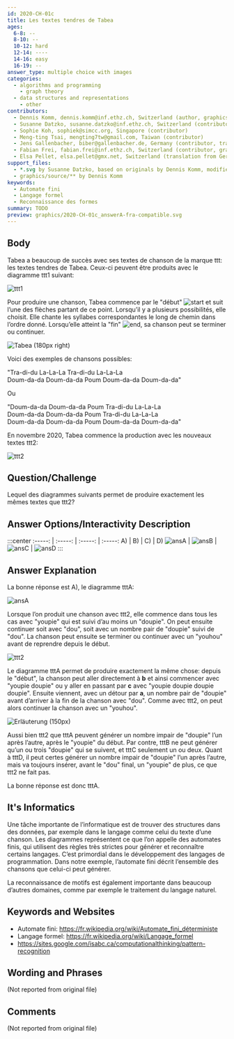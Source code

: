 ```yaml
---
id: 2020-CH-01c
title: Les textes tendres de Tabea
ages:
  6-8: --
  8-10: --
  10-12: hard
  12-14: ----
  14-16: easy
  16-19: --
answer_type: multiple choice with images
categories:
  - algorithms and programming
    - graph theory
  - data structures and representations
    - other
contributors:
  - Dennis Komm, dennis.komm@inf.ethz.ch, Switzerland (author, graphics)
  - Susanne Datzko, susanne.datzko@inf.ethz.ch, Switzerland (contributor, graphics)
  - Sophie Koh, sophiek@simcc.org, Singapore (contributor)
  - Meng-ting Tsai, mengting7tw@gmail.com, Taiwan (contributor)
  - Jens Gallenbacher, biber@gallenbacher.de, Germany (contributor, translation from English into German)
  - Fabian Frei, fabian.frei@inf.ethz.ch, Switzerland (contributor, graphics)
  - Elsa Pellet, elsa.pellet@gmx.net, Switzerland (translation from German into French)
support_files:
  - *.svg by Susanne Datzko, based on originals by Dennis Komm, modified by Fabian Frei
  - graphics/source/** by Dennis Komm
keywords:
  - Automate fini
  - Langage formel
  - Reconnaissance des formes
summary: TODO
preview: graphics/2020-CH-01c_answerA-fra-compatible.svg
---
```


## Body

Tabea a beaucoup de succès avec ses textes de chanson de la marque ttt: les textes tendres de Tabea. Ceux-ci peuvent être produits avec le diagramme ttt1 suivant:

![ttt1]

Pour produire une chanson, Tabea commence par le "début" ![start] et suit l’une des flèches partant de ce point. Lorsqu’il y a plusieurs possibilités, elle choisit. Elle chante les syllabes correspondantes le long de chemin dans l’ordre donné. Lorsqu’elle atteint la "fin" ![end], sa chanson peut se terminer ou continuer.

[start]: graphics/2020-CH-01c_taskbody2-fra-compatible.svg "début (22px)"
[end]: graphics/2020-CH-01c_taskbody3-fra-compatible.svg "fin (22px)"

![](graphics/2020-CH-01c_taskbody4.svg "Tabea (180px right)")

Voici des exemples de chansons possibles:

"Tra-di-du La-La-La Tra-di-du La-La-La  
Doum-da-da Doum-da-da Poum Doum-da-da Doum-da-da"

Ou

"Doum-da-da Doum-da-da Poum Tra-di-du La-La-La  
Doum-da-da Doum-da-da Poum Tra-di-du La-La-La  
Doum-da-da Doum-da-da Poum Doum-da-da Doum-da-da"

En novembre 2020, Tabea commence la production avec les nouveaux textes ttt2:

![ttt2]

[ttt1]: graphics/2020-CH-01c_taskbody1-fra-compatible.svg "ttt1 (400px)"
[ttt2]: graphics/2020-CH-01c_taskbody5-fra-compatible.svg "ttt2 (400px)"

## Question/Challenge

Lequel des diagrammes suivants permet de produire exactement les mêmes textes que ttt2?

## Answer Options/Interactivity Description

:::center
:-----: | :-----: | :-----: | :-----:
A) | B) | C) | D)
![ansA] | ![ansB] | ![ansC] | ![ansD]
:::

[ansA]: graphics/2020-CH-01c_answerA-fra-compatible.svg "Réponse A (150px)"
[ansB]: graphics/2020-CH-01c_answerB-fra-compatible.svg "Réponse B (150px)"
[ansC]: graphics/2020-CH-01c_answerC-fra-compatible.svg "Réponse C (150px)"
[ansD]: graphics/2020-CH-01c_answerD-fra-compatible.svg "Réponse D (150px)"

## Answer Explanation

La bonne réponse est A), le diagramme tttA:

![ansA]

Lorsque l’on produit une chanson avec ttt2, elle commence dans tous les cas avec "youpie" qui est suivi d’au moins un "doupie". On peut ensuite continuer soit avec "dou", soit avec un nombre pair de "doupie" suivi de "dou". La chanson peut ensuite se terminer ou continuer avec un "youhou" avant de reprendre depuis le début.

![ttt2]

Le diagramme tttA permet de produire exactement la même chose: depuis le "début", la chanson peut aller directement à **b** et ainsi commencer avec "youpie doupie" ou y aller en passant par **c** avec "youpie doupie doupie doupie". Ensuite viennent, avec un détour par **a**, un nombre pair de "doupie" avant d’arriver à la fin de la chanson avec "dou". Comme avec ttt2, on peut alors continuer la chanson avec un "youhou".

![](graphics/2020-CH-01c_explanation1-fra-compatible.svg "Erläuterung (150px)")

Aussi bien ttt2 que tttA peuvent générer un nombre impair de "doupie" l’un après l’autre, après le "youpie" du début. Par contre, tttB ne peut générer qu’un ou trois "doupie" qui se suivent, et tttC seulement un ou deux. Quant à tttD, il peut certes générer un nombre impair de "doupie" l’un après l’autre, mais va toujours insérer, avant le "dou" final, un "youpie" de plus, ce que ttt2 ne fait pas.

La bonne réponse est donc tttA.

## It's Informatics

Une tâche importante de l’informatique est de trouver des structures dans des données, par exemple dans le langage comme celui du texte d’une chanson. Les diagrammes représentent ce que l’on appelle des automates finis, qui utilisent des règles très strictes pour générer et reconnaître certains langages. C’est primordial dans le développement des langages de programmation. Dans notre exemple, l’automate fini décrit l’ensemble des chansons que celui-ci peut générer.

La reconnaissance de motifs est également importante dans beaucoup d’autres domaines, comme par exemple le traitement du langage naturel.

## Keywords and Websites

- Automate fini: https://fr.wikipedia.org/wiki/Automate_fini_déterministe
- Langage formel: https://fr.wikipedia.org/wiki/Langage_formel
- https://sites.google.com/isabc.ca/computationalthinking/pattern-recognition

## Wording and Phrases

(Not reported from original file)

## Comments

(Not reported from original file)
